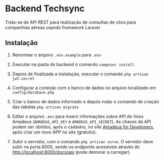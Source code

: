 # Backend Techsync

Trata-se de API REST para realização de consultas de vôos para companhias aéreas usando framework Laravel

## Instalação
1. Renomear o arquivo `.env.example` para `.env`

2. Executar na pasta do backend o comando `composer install`

3. Depois de finalizada a instalação, executar o comando `php artisan jwt:secret`

4. Configurar a conexão com o banco de dados no arquivo localizado em `config/database.php`

5. Criar o banco de dados informado e depois rodar o comando de criação das tabelas `php artisan migrate`

6. Editar o arquivo `.env` para inserir informações sobre API de Voos Amadeus (`AMADEUS_API_KEY` e `AMADEUS_API_SECRET`).
   As chaves da API podem ser obtidos, após o cadastro, no site [Amadeus for Developers](https://developers.amadeus.com/my-apps), após criar um novo APP no site (gratuito).

7. Subir o servidor, com o comando `php artisan serve`. O servidor deve subir na porta 8000, sendo os endpoints acessíveis através do [http://localhost:8000/docs/api](http://localhost:8000/docs/api) (pode demorar a carregar).



